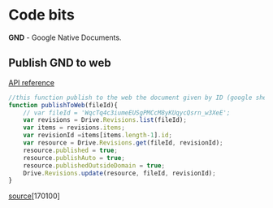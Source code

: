 # Code bits

__GND__ - Google Native Documents.

## Publish GND to web

[API reference](https://developers.google.com/drive/v2/reference/revisions)

```javascript
//this function publish to the web the document given by ID (google sheets or docs)
function publishToWeb(fileId){ 
    // var fileId = 'WqcTq4c3iumeEUSgPMCcM8yKUqycQsrn_w3XeE'; 
    var revisions = Drive.Revisions.list(fileId); 
    var items = revisions.items; 
    var revisionId =items[items.length-1].id; 
    var resource = Drive.Revisions.get(fileId, revisionId); 
    resource.published = true;
    resource.publishAuto = true;
    resource.publishedOutsideDomain = true;
    Drive.Revisions.update(resource, fileId, revisionId); 
}
```
[source](https://stackoverflow.com/questions/40476324/how-to-publish-to-the-web-a-spreadsheet-using-drive-api-and-gas)[170100]

